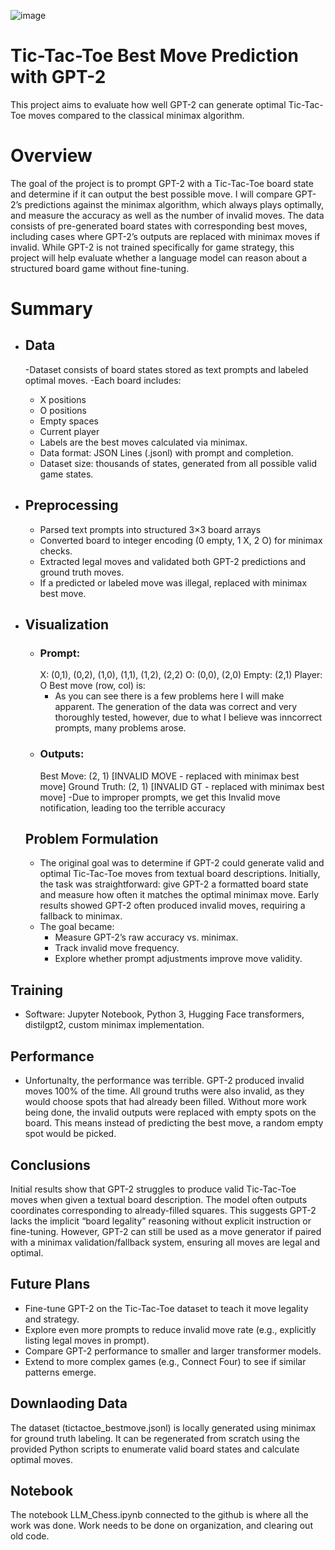 ![image](https://github.com/user-attachments/assets/362f9f1c-c5f7-4cbc-9416-e2cf087f7cde)

# Tic-Tac-Toe Best Move Prediction with GPT-2
This project aims to evaluate how well GPT-2 can generate optimal Tic-Tac-Toe moves compared to the classical minimax algorithm.

# Overview
The goal of the project is to prompt GPT-2 with a Tic-Tac-Toe board state and determine if it can output the best possible move. I will compare GPT-2’s predictions against the minimax algorithm, which always plays optimally, and measure the accuracy as well as the number of invalid moves.
The data consists of pre-generated board states with corresponding best moves, including cases where GPT-2’s outputs are replaced with minimax moves if invalid.
While GPT-2 is not trained specifically for game strategy, this project will help evaluate whether a language model can reason about a structured board game without fine-tuning.

# Summary
- ## Data
  -Dataset consists of board states stored as text prompts and labeled optimal moves.
  -Each board includes:
    - X positions
    - O positions
    - Empty spaces
    - Current player
  - Labels are the best moves calculated via minimax.
  - Data format: JSON Lines (.jsonl) with prompt and completion.
  - Dataset size: thousands of states, generated from all possible valid game states.
- ## Preprocessing
    - Parsed text prompts into structured 3×3 board arrays
    - Converted board to integer encoding (0 empty, 1 X, 2 O) for minimax checks.
    - Extracted legal moves and validated both GPT-2 predictions and ground truth moves.
    - If a predicted or labeled move was illegal, replaced with minimax best move.
- ## Visualization
    - ### Prompt:
        X: (0,1), (0,2), (1,0), (1,1), (1,2), (2,2)
        O: (0,0), (2,0)
        Empty: (2,1)
        Player: O
        Best move (row, col) is:
      - As you can see there is a few problems here I will make apparent. The generation of the data was correct and very thoroughly tested, however, due to what I believe was inncorrect prompts, many problems arose.
    - ### Outputs:
        Best Move: (2, 1) [INVALID MOVE - replaced with minimax best move]
        Ground Truth: (2, 1) [INVALID GT - replaced with minimax best move]
      -Due to improper prompts, we get this Invalid move notification, leading too the terrible accuracy


  ## Problem Formulation
    - The original goal was to determine if GPT-2 could generate valid and optimal Tic-Tac-Toe moves from textual board     descriptions. Initially, the task was straightforward: give GPT-2 a formatted board state and measure how often it matches the optimal minimax move. Early results showed GPT-2 often produced invalid moves, requiring a fallback to minimax.
    - The goal became:
        - Measure GPT-2’s raw accuracy vs. minimax.
        - Track invalid move frequency.
        - Explore whether prompt adjustments improve move validity.


## Training
- Software: Jupyter Notebook, Python 3, Hugging Face transformers, distilgpt2, custom minimax implementation.


## Performance 
- Unfortunalty, the performance was terrible. GPT-2 produced invalid moves 100% of the time. All ground truths were also invalid, as they would choose spots that had already been filled. Without more work being done, the invalid outputs were replaced with empty spots on the board. This means instead of predicting the best move, a random empty spot would be picked.

## Conclusions
Initial results show that GPT-2 struggles to produce valid Tic-Tac-Toe moves when given a textual board description. The model often outputs coordinates corresponding to already-filled squares. This suggests GPT-2 lacks the implicit “board legality” reasoning without explicit instruction or fine-tuning. However, GPT-2 can still be used as a move generator if paired with a minimax validation/fallback system, ensuring all moves are legal and optimal.

## Future Plans
- Fine-tune GPT-2 on the Tic-Tac-Toe dataset to teach it move legality and strategy.
- Explore even more prompts to reduce invalid move rate (e.g., explicitly listing legal moves in prompt).
- Compare GPT-2 performance to smaller and larger transformer models.
- Extend to more complex games (e.g., Connect Four) to see if similar patterns emerge.

## Downlaoding Data
The dataset (tictactoe_bestmove.jsonl) is locally generated using minimax for ground truth labeling. It can be regenerated from scratch using the provided Python scripts to enumerate valid board states and calculate optimal moves.

## Notebook 
The notebook LLM_Chess.ipynb connected to the github is where all the work was done. Work needs to be done on organization, and clearing out old code.
